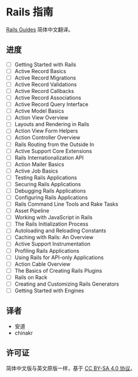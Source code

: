 # Rails 指南

[Rails Guides](http://guides.rubyonrails.org/) 简体中文翻译。

## 进度

- [ ] Getting Started with Rails
- [ ] Active Record Basics
- [ ] Active Record Migrations
- [ ] Active Record Validations
- [ ] Active Record Callbacks
- [ ] Active Record Associations
- [ ] Active Record Query Interface
- [ ] Active Model Basics
- [ ] Action View Overview
- [ ] Layouts and Rendering in Rails
- [ ] Action View Form Helpers
- [ ] Action Controller Overview
- [ ] Rails Routing from the Outside In
- [ ] Active Support Core Extensions
- [ ] Rails Internationalization API
- [ ] Action Mailer Basics
- [ ] Active Job Basics
- [ ] Testing Rails Applications
- [ ] Securing Rails Applications
- [ ] Debugging Rails Applications
- [ ] Configuring Rails Applications
- [ ] Rails Command Line Tools and Rake Tasks
- [ ] Asset Pipeline
- [ ] Working with JavaScript in Rails
- [ ] The Rails Initialization Process
- [ ] Autoloading and Reloading Constants
- [ ] Caching with Rails: An Overview
- [ ] Active Support Instrumentation
- [ ] Profiling Rails Applications
- [ ] Using Rails for API-only Applications
- [ ] Action Cable Overview
- [ ] The Basics of Creating Rails Plugins
- [ ] Rails on Rack
- [ ] Creating and Customizing Rails Generators
- [ ] Getting Started with Engines

## 译者

- 安道
- chinakr

## 许可证

简体中文版与英文原版一样，基于 [CC BY-SA 4.0 协议](https://creativecommons.org/licenses/by-sa/4.0/deed.zh)。
